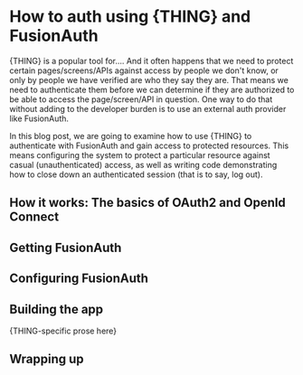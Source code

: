 # How to auth using {THING} and FusionAuth

{THING} is a popular tool for.... And it often happens that we need to protect certain pages/screens/APIs against access by people we don't know, or only by people we have verified are who they say they are. That means we need to authenticate them before we can determine if they are authorized to be able to access the page/screen/API in question. One way to do that without adding to the developer burden is to use an external auth provider like FusionAuth.

In this blog post, we are going to examine how to use {THING} to authenticate with FusionAuth and gain access to protected resources. This means configuring the system to protect a particular resource against casual (unauthenticated) access, as well as writing code demonstrating how to close down an authenticated session (that is to say, log out).

## How it works: The basics of OAuth2 and OpenId Connect

## Getting FusionAuth

## Configuring FusionAuth

## Building the app
{THING-specific prose here}

## Wrapping up
